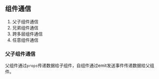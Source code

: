## 组件通信

1. 父子组件通信
2. 兄弟组件通信
3. 跨多层组件通信
4. 任意组件通信

### 父子组件通信
父组件通过`props`传递数据给子组件，自组件通过emit发送事件传递数据给父组件。

